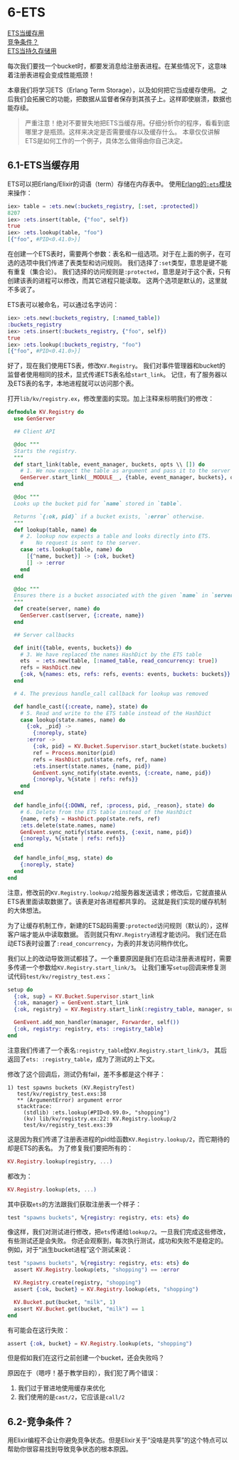6-ETS
======
[ETS当缓存用]()  
[竞争条件？]()  
[ETS当持久存储用]()  

每次我们要找一个bucket时，都要发消息给注册表进程。在某些情况下，这意味着注册表进程会变成性能瓶颈！

本章我们将学习ETS（Erlang Term Storage），以及如何把它当成缓存使用。
之后我们会拓展它的功能，把数据从监督者保存到其孩子上。这样即使崩溃，数据也能存续。

>严重注意！绝对不要冒失地把ETS当缓存用。仔细分析你的程序，看看到底哪里才是瓶颈。这样来决定是否需要缓存以及缓存什么。
本章仅仅讲解ETS是如何工作的一个例子，具体怎么做得由你自己决定。

## 6.1-ETS当缓存用

ETS可以把Erlang/Elixir的词语（term）存储在内存表中。
使用[Erlang的```:ets```模块](http://www.erlang.org/doc/man/ets.html)来操作：
```elixir
iex> table = :ets.new(:buckets_registry, [:set, :protected])
8207
iex> :ets.insert(table, {"foo", self})
true
iex> :ets.lookup(table, "foo")
[{"foo", #PID<0.41.0>}]
```

在创建一个ETS表时，需要两个参数：表名和一组选项。对于在上面的例子，在可选的选项中我们传递了表类型和访问规则。
我们选择了```:set```类型，意思是键不能有重复（集合论）。
我们选择的访问规则是```:protected```，意思是对于这个表，只有创建该表的进程可以修改，而其它进程只能读取。
这两个选项是默认的，这里就不多说了。

ETS表可以被命名，可以通过名字访问：
```elixir
iex> :ets.new(:buckets_registry, [:named_table])
:buckets_registry
iex> :ets.insert(:buckets_registry, {"foo", self})
true
iex> :ets.lookup(:buckets_registry, "foo")
[{"foo", #PID<0.41.0>}]
```

好了，现在我们使用ETS表，修改```KV.Registry```。
我们对事件管理器和bucket的监督者使用相同的技术，显式传递ETS表名给```start_link```。
记住，有了服务器以及ETS表的名字，本地进程就可以访问那个表。

打开```lib/kv/registry.ex```，修改里面的实现。加上注释来标明我们的修改：
```elixir
defmodule KV.Registry do
  use GenServer

  ## Client API

  @doc """
  Starts the registry.
  """
  def start_link(table, event_manager, buckets, opts \\ []) do
    # 1. We now expect the table as argument and pass it to the server
    GenServer.start_link(__MODULE__, {table, event_manager, buckets}, opts)
  end

  @doc """
  Looks up the bucket pid for `name` stored in `table`.

  Returns `{:ok, pid}` if a bucket exists, `:error` otherwise.
  """
  def lookup(table, name) do
    # 2. lookup now expects a table and looks directly into ETS.
    #    No request is sent to the server.
    case :ets.lookup(table, name) do
      [{^name, bucket}] -> {:ok, bucket}
      [] -> :error
    end
  end

  @doc """
  Ensures there is a bucket associated with the given `name` in `server`.
  """
  def create(server, name) do
    GenServer.cast(server, {:create, name})
  end

  ## Server callbacks

  def init({table, events, buckets}) do
    # 3. We have replaced the names HashDict by the ETS table
    ets  = :ets.new(table, [:named_table, read_concurrency: true])
    refs = HashDict.new
    {:ok, %{names: ets, refs: refs, events: events, buckets: buckets}}
  end

  # 4. The previous handle_call callback for lookup was removed

  def handle_cast({:create, name}, state) do
    # 5. Read and write to the ETS table instead of the HashDict
    case lookup(state.names, name) do
      {:ok, _pid} ->
        {:noreply, state}
      :error ->
        {:ok, pid} = KV.Bucket.Supervisor.start_bucket(state.buckets)
        ref = Process.monitor(pid)
        refs = HashDict.put(state.refs, ref, name)
        :ets.insert(state.names, {name, pid})
        GenEvent.sync_notify(state.events, {:create, name, pid})
        {:noreply, %{state | refs: refs}}
    end
  end

  def handle_info({:DOWN, ref, :process, pid, _reason}, state) do
    # 6. Delete from the ETS table instead of the HashDict
    {name, refs} = HashDict.pop(state.refs, ref)
    :ets.delete(state.names, name)
    GenEvent.sync_notify(state.events, {:exit, name, pid})
    {:noreply, %{state | refs: refs}}
  end

  def handle_info(_msg, state) do
    {:noreply, state}
  end
end
```

注意，修改前的```KV.Registry.lookup/2```给服务器发送请求；修改后，它就直接从ETS表里面读取数据了。该表是对各进程都共享的。
这就是我们实现的缓存机制的大体想法。

为了让缓存机制工作，新建的ETS起码需要```:protected```访问规则（默认的），这样客户端才能从中读取数据。
否则就只有```KV.Registry```进程才能访问。
我们还在启动ETS表时设置了```:read_concurrency```，为表的并发访问稍作优化。

我们以上的改动导致测试都挂了。一个重要原因是我们在启动注册表进程时，需要多传递一个参数给```KV.Registry.start_link/3```。
让我们重写```setup```回调来修复测试代码```test/kv/registry_test.exs```：
```elixir
setup do
  {:ok, sup} = KV.Bucket.Supervisor.start_link
  {:ok, manager} = GenEvent.start_link
  {:ok, registry} = KV.Registry.start_link(:registry_table, manager, sup)

  GenEvent.add_mon_handler(manager, Forwarder, self())
  {:ok, registry: registry, ets: :registry_table}
end
```

注意我们传递了一个表名```:registry_table```给```KV.Registry.start_link/3```，
其后返回了```ets: :registry_table```，成为了测试的上下文。

修改了这个回调后，测试仍有fail，差不多都是这个样子：
```
1) test spawns buckets (KV.RegistryTest)
   test/kv/registry_test.exs:38
   ** (ArgumentError) argument error
   stacktrace:
     (stdlib) :ets.lookup(#PID<0.99.0>, "shopping")
     (kv) lib/kv/registry.ex:22: KV.Registry.lookup/2
     test/kv/registry_test.exs:39
```

这是因为我们传递了注册表进程的pid给函数```KV.Registry.lookup/2```，而它期待的却是ETS的表名。
为了修复我们要把所有的：
```elixir
KV.Registry.lookup(registry, ...)
```
都改为：
```elixir
KV.Registry.lookup(ets, ...)
```

其中获取```ets```的方法跟我们获取注册表一个样子：
```elixir
test "spawns buckets", %{registry: registry, ets: ets} do
```

像这样，我们对测试进行修改，把```ets```传递给```lookup/2```。一旦我们完成这些修改，有些测试还是会失败。
你还会观察到，每次执行测试，成功和失败不是稳定的。例如，对于“派生bucket进程”这个测试来说：
```elixir
test "spawns buckets", %{registry: registry, ets: ets} do
  assert KV.Registry.lookup(ets, "shopping") == :error

  KV.Registry.create(registry, "shopping")
  assert {:ok, bucket} = KV.Registry.lookup(ets, "shopping")

  KV.Bucket.put(bucket, "milk", 1)
  assert KV.Bucket.get(bucket, "milk") == 1
end
```

有可能会在这行失败：
```elixir
assert {:ok, bucket} = KV.Registry.lookup(ets, "shopping")
```

但是假如我们在这行之前创建一个bucket，还会失败吗？

原因在于（嗯哼！基于教学目的），我们犯了两个错误：    
1. 我们过于冒进地使用缓存来优化  
2. 我们使用的是```cast/2```，它应该是```call/2```

## 6.2-竞争条件？
用Elixir编程不会让你避免竞争状态。但是Elixir关于“没啥是共享”的这个特点可以帮助你很容易找到导致竞争状态的根本原因。
































